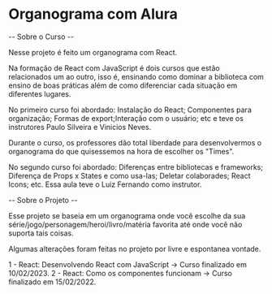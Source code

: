 # Organograma com Alura

-- Sobre o Curso --

Nesse projeto é feito um organograma com React.

Na formação de React com JavaScript é dois cursos que estão relacionados um ao outro, isso é, ensinando como dominar a biblioteca com ensino de boas práticas além de como diferenciar cada situação em diferentes lugares.

No primeiro curso foi abordado: Instalação do React; Componentes para organização; Formas de export;Interação com o usuário; etc e teve os instrutores Paulo Silveira e Vinicios Neves.

Durante o curso, os professores dão total liberdade para desenvolvermos o organograma do que quisessemos na hora de escolher os "Times". 

No segundo curso foi abordado: Diferenças entre bibliotecas e frameworks; Diferença de Props x States e como usa-las; Deletar colaborades; React Icons; etc. Essa aula teve o Luiz Fernando como instrutor.

-- Sobre o Projeto --

Esse projeto se baseia em um organograma onde você escolhe da sua série/jogo/personagem/heroi/livro/matéria favorita até onde você não suporta tais coisas.

Algumas alterações foram feitas no projeto por livre e espontanea vontade.

1 - React: Desenvolvendo React com JavaScript -> Curso finalizado em 10/02/2023.
2 - React: Como os componentes funcionam -> Curso finalizado em 15/02/2022.